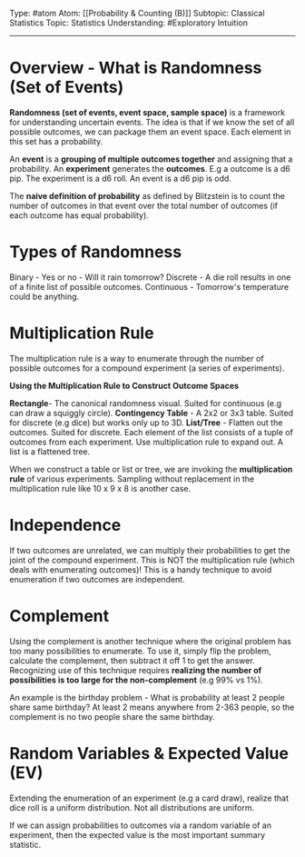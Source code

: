 Type: #atom
Atom: [[Probability & Counting (B)]]
Subtopic: Classical Statistics
Topic: Statistics
Understanding: #Exploratory Intuition

----
# Overview - What is Randomness (Set of Events)

**Randomness (set of events, event space, sample space)** is a framework for understanding uncertain events. The idea is that if we know the set of all possible outcomes, we can package them an event space. Each element in this set has a probability. 

An **event** is a **grouping of multiple outcomes together** and assigning that a probability. An **experiment** generates the **outcomes**. E.g a outcome is a d6 pip. The experiment is a d6 roll. An event is a d6 pip is odd.

The **naive definition of probability** as defined by Blitzstein is to count the number of outcomes in that event over the total number of outcomes (if each outcome has equal probability). 

# Types of Randomness

Binary - Yes or no - Will it rain tomorrow?
Discrete - A die roll results in one of a finite list of possible outcomes.
Continuous - Tomorrow's temperature could be anything.

# Multiplication Rule

The multiplication rule is a way to enumerate through the number of possible outcomes for a compound experiment (a series of experiments). 

**Using the Multiplication Rule to Construct Outcome Spaces**

**Rectangle**- The canonical randomness visual. Suited for continuous (e.g can draw a squiggly circle).
**Contingency Table** - A 2x2 or 3x3 table. Suited for discrete (e.g dice) but works only up to 3D. 
**List/Tree** - Flatten out the outcomes. Suited for discrete. Each element of the list consists of a tuple of outcomes from each experiment. Use multiplication rule to expand out. A list is a flattened tree.

When we construct a table or list or tree, we are invoking the **multiplication rule** of various experiments. 
Sampling without replacement in the multiplication rule like 10 x 9 x 8 is another case. 

# Independence

If two outcomes are unrelated, we can multiply their probabilities to get the joint of the compound experiment. This is NOT the multiplication rule (which deals with enumerating outcomes)! This is a handy technique to avoid enumeration if two outcomes are independent.

# Complement

Using the complement is another technique where the original problem has too many possibilities to enumerate. To use it, simply flip the problem, calculate the complement, then subtract it off 1 to get the answer. Recognizing use of this technique requires **realizing the number of possibilities is too large for the non-complement** (e.g 99% vs 1%).

An example is the birthday problem - What is probability at least 2 people share same birthday? At least 2 means anywhere from 2-363 people, so the complement is no two people share the same birthday. 

# Random Variables & Expected Value (EV)

Extending the enumeration of an experiment (e.g a card draw), realize that dice roll is a uniform distribution. Not all distributions are uniform. 

If we can assign probabilities to outcomes via a random variable of an experiment, then the expected value is the most important summary statistic.

